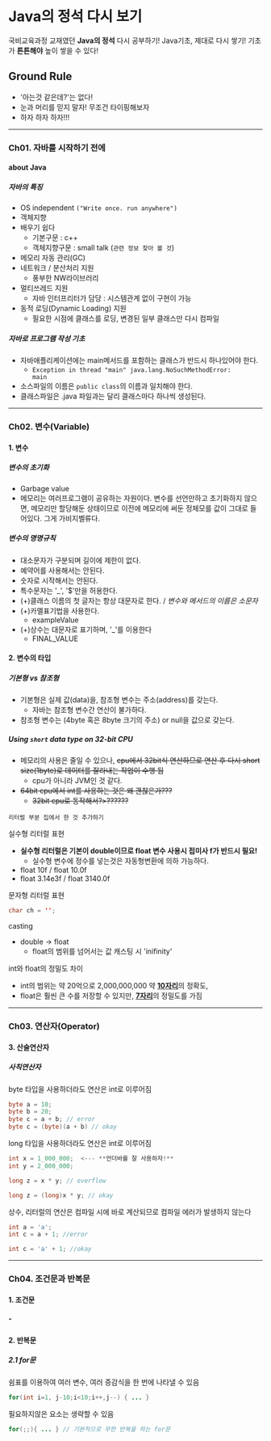 # Java의 정석 다시 보기

국비교육과정 교재였던 **Java의 정석** 다시 공부하기!
Java기초, 제대로 다시 쌓기!
기초가 **튼튼해야** 높이 쌓을 수 있다!

## Ground Rule

- '아는것 같은데?'는 없다!
- 눈과 머리를 믿지 말자! 무조건 타이핑해보자
- 하자 하자 하자!!! 

- - -
### Ch01. 자바를 시작하기 전에
#### about Java
##### 자바의 특징
- OS independent <code>("Write once. run anywhere")</code>
- 객체지향
- 배우기 쉽다 
  - 기본구문 : c++
  - 객체지향구문 : small talk (<code>관련 정보 찾아 볼 것</code>)
- 메모리 자동 관리(GC)
- 네트워크 / 분산처리 지원 
  - 풍부한 NW라이브러리 
- 멀티쓰레드 지원
  - 자바 인터프리터가 담당 : 시스템관계 없이 구현이 가능
- 동적 로딩(Dynamic Loading) 지원
  - 필요한 시점에 클래스를 로딩, 변경된 일부 클래스만 다시 컴파일
  
  
##### 자바로 프로그램 작성 기초
- 자바애플리케이션에는 main메서드를 포함하는 클래스가 반드시 하나있어야 한다.
  - <code>Exception in thread "main" java.lang.NoSuchMethodError: main</code>
- 소스파일의 이름은 <code>public class</code>의 이름과 일치해야 한다.
- 클래스파일은 .java 파일과는 달리 클래스마다 하나씩 생성된다.


- - -
### Ch02. 변수(Variable)
#### 1. 변수
##### 변수의 초기화
- Garbage value 
 - 메모리는 여러프로그램이 공유하는 자원이다. 변수를 선언만하고 초기화하지 않으면, 메모리만 할당해둔 상태이므로 이전에 메모리에 써둔 정체모를 값이 그대로 들어있다. 그게 가비지벨류다.
 
##### 변수의 명명규칙
- 대소문자가 구분되며 길이에 제한이 없다.
- 예약어를 사용해서는 안된다.
- 숫자로 시작해서는 안된다.
- 특수문자는 '_', '$'만을 허용한다.
- (+)클래스 이름의 첫 글자는 항상 대문자로 한다. / _변수와 메서드의 이름은 소문자_
- (+)카멜표기법을 사용한다.
  - exampleValue
- (+)상수는 대문자로 표기하며, '_'를 이용한다
  - FINAL_VALUE



#### 2. 변수의 타입
##### 기본형 vs 참조형
- 기본형은 실제 값(data)을, 참조형 변수는 주소(address)를 갖는다.
  - 자바는 참조형 변수간 연산이 불가하다.
- 참조형 변수는 (4byte 혹은 8byte 크기의 주소) or null을 값으로 갖는다.
   
##### Using <code>short</code> data type on 32-bit CPU
- 메모리의 사용은 줄일 수 있으나, ~~cpu에서 32bit식 연산하므로 연산 후 다시 short size(1byte)로 데이터를 잘라내는 작업이 수행 됨~~
  - cpu가 아니라 JVM인 것 같다.
- ~~64bit cpu에서 int를 사용하는 것은 왜 괜찮은가???~~
   - ~~32bit cpu로 동작해서?>??????~~
  
```
리터럴 부분 집에서 한 것 추가하기
```


실수형 리터럴 표현
- **실수형 리터럴은 기본이 double이므로 float 변수 사용시 접미사 f가 반드시 필요!**
  - 실수형 변수에 정수를 넣는것은 자동형변환에 의하 가능하다.
- float 10f  / float 10.0f
- float 3.14e3f / float 3140.0f

문자형 리터럴 표현
```java
char ch = '';
```

casting
- double -> float
  - float의 범위를 넘어서는 값 캐스팅 시 'inifinity'
  
int와 float의 정밀도 차이
- int의 범위는 약 20억으로 2,000,000,000 약 <u>**10자리**</u>의 정확도,
- float은 훨씬 큰 수를 저장할 수 있지만, <u>**7자리**</u>의 정밀도를 가짐

- - -
### Ch03. 연산자(Operator)
#### 3. 산술연산자
##### 사칙연산자

byte 타입을 사용하더라도 연산은 int로 이루어짐
```java
byte a = 10;
byte b = 20;
byte c = a + b; // error
byte c = (byte)(a + b) // okay
```

long 타입을 사용하더라도 연산은 int로 이루어짐
```java
int x = 1_000_000;  <--- **언더바를 잘 사용하자!**
int y = 2_000_000;

long z = x * y; // overflow

long z = (long)x * y; // okay
```

상수, 리터럴의 연산은 컴파일 시에 바로 계산되므로 컴파일 에러가 발생하지 않는다
```java
int a = 'a';
int c = a + 1; //error

int c = 'a' + 1; //okay
```

_ _ _
### Ch04. 조건문과 반복문 
#### 1. 조건문
##### -
#### 2. 반복문
##### 2.1 for문

쉼표를 이용하여 여러 변수, 여러 증감식을 한 번에 나타낼 수 있음
```java
for(int i=1, j-10;i<10;i++,j--) { ... } 
```

필요하지않은 요소는 생략할 수 있음
```java
for(;;){ ... } // 기본적으로 무한 반복을 하는 for문
```
